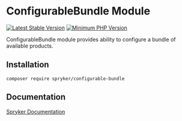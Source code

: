 # ConfigurableBundle Module
[![Latest Stable Version](https://poser.pugx.org/spryker/configurable-bundle/v/stable.svg)](https://packagist.org/packages/spryker/configurable-bundle)
[![Minimum PHP Version](https://img.shields.io/badge/php-%3E%3D%208.0-8892BF.svg)](https://php.net/)

ConfigurableBundle module provides ability to configure a bundle of available products.

## Installation

```
composer require spryker/configurable-bundle
```

## Documentation

[Spryker Documentation](https://docs.spryker.com)
